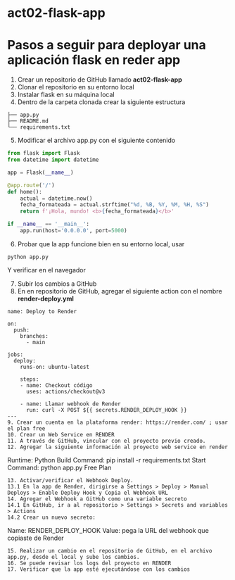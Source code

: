 # act02-flask-app

# Pasos a seguir para deployar una aplicación flask en reder app

1. Crear un repositorio de GitHub llamado **act02-flask-app**
2. Clonar el repositorio en su entorno local
3. Instalar flask en su máquina local
4. Dentro de la carpeta clonada crear la siguiente estructura
```
├── app.py
├── README.md
└── requirements.txt
```

5. Modificar el archivo app.py con el siguiente contenido
  ``` python
  from flask import Flask
  from datetime import datetime

  app = Flask(__name__)

  @app.route('/')
  def home():
      actual = datetime.now()
      fecha_formateada = actual.strftime("%d, %B, %Y, %M, %H, %S")
      return f'¡Hola, mundo! <b>{fecha_formateada}</b>'

  if __name__ == '__main__':
      app.run(host='0.0.0.0', port=5000)
  ```
6. Probar que la app funcione bien en su entorno local, usar
  ```
  python app.py
  ```
  Y verificar en el navegador

7. Subir los cambios a GitHub
8. En en repositorio de GitHub, agregar el siguiente action con el nombre **render-deploy.yml**
  ```
  name: Deploy to Render

  on:
    push:
      branches:
        - main

  jobs:
    deploy:
      runs-on: ubuntu-latest

      steps:
      - name: Checkout código
        uses: actions/checkout@v3

      - name: Llamar webhook de Render
        run: curl -X POST ${{ secrets.RENDER_DEPLOY_HOOK }}
---
9. Crear un cuenta en la plataforma render: https://render.com/ ; usar el plan free
10. Crear un Web Service en RENDER
11. A través de GitHub, vincular con el proyecto previo creado.
12. Agregar la siguiente información al proyecto web service en render
```
  Runtime: Python
  Build Command: pip install -r requirements.txt
  Start Command: python app.py
  Free Plan
```
13. Activar/verificar el Webhook Deploy.
13.1 En la app de Render, dirigirse a Settings > Deploy > Manual Deploys > Enable Deploy Hook y Copia el Webhook URL
14. Agregar el Webhook a GitHub como una variable secreto
14.1 En GitHub, ir a al repositorio > Settings > Secrets and variables > Actions
14.2 Crear un nuevo secreto:
```
Name: RENDER_DEPLOY_HOOK
Value: pega la URL del webhook que copiaste de Render
```
15. Realizar un cambio en el repositorio de GitHub, en el archivo app.py, desde el local y sube los cambios.
16. Se puede revisar los logs del proyecto en RENDER
17. Verificar que la app esté ejecutándose con los cambios
